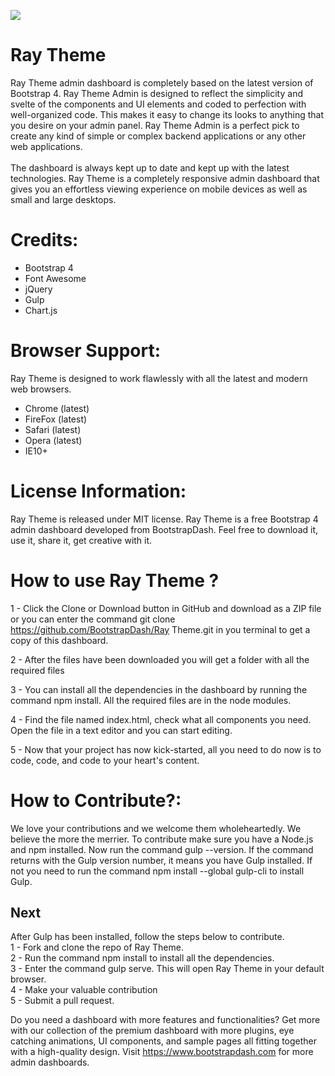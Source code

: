 <a href="http://www.bootstrapdash.com/demo/Ray Theme-admin-free/jquery/" target="_blank"><img src="screenshot.jpg"></a>

<h1>Ray Theme</h1>
Ray Theme admin dashboard is completely based on the latest version of Bootstrap 4. Ray Theme Admin is designed to reflect the simplicity and svelte of the components and UI elements and coded to perfection with well-organized code. This makes it easy to change its looks to anything that you desire on your admin panel. Ray Theme Admin is a perfect pick to create any kind of simple or complex backend applications or any other web applications.
<br><br>
The dashboard is always kept up to date and kept up with the latest technologies. Ray Theme is a completely responsive admin dashboard that gives you an effortless viewing experience on mobile devices as well as small and large desktops.


<h1>Credits:</h1>

- Bootstrap 4
- Font Awesome
- jQuery
- Gulp
- Chart.js

<h1>Browser Support:</h1>

Ray Theme is designed to work flawlessly with all the latest and modern web browsers.

- Chrome (latest)
- FireFox (latest)
- Safari (latest)
- Opera (latest)
- IE10+  

<h1>License Information:</h1>


Ray Theme is released under MIT license. Ray Theme is a free Bootstrap 4 admin dashboard developed from BootstrapDash. Feel free to download it, use it, share it, get creative with it.

<h1>How to use Ray Theme ?</h1>


1 - Click the Clone or Download button in GitHub and download as a ZIP file or you can enter the command git clone https://github.com/BootstrapDash/Ray Theme.git in you terminal to get a copy of this dashboard.

2 - After the files have been downloaded you will get a folder with all the required files

3 - You can install all the dependencies in the dashboard by running the command npm install. All the required files are in the node modules.

4 - Find the file named index.html, check what all components you need. Open the file in a text editor and you can start editing.

5 - Now that your project has now kick-started, all you need to do now is to code, code, and code to your heart's content.

<h1>How to Contribute?:</h1>


We love your contributions and we welcome them wholeheartedly. We believe the more the merrier.
To contribute make sure you have a Node.js and npm installed. Now run the command gulp --version. If the command returns with the Gulp version number, it means you have Gulp installed. If not you need to run the command npm install --global gulp-cli to install Gulp.

<h2>Next</h2>

After Gulp has been installed, follow the steps below to contribute.
  <br>
	1 - Fork and clone the repo of Ray Theme.
  <br>
	2 - Run the command npm install to install all the dependencies.
  <br>
	3 - Enter the command gulp serve. This will open Ray Theme in your default browser.
  <br>
	4 - Make your valuable contribution
  <br>
	5 - Submit a pull request.


Do you need a dashboard with more features and functionalities? Get more with our collection of the premium dashboard with more plugins, eye catching animations, UI components, and sample pages all fitting together with a high-quality design.
Visit
  <a href="https://www.bootstrapdash.com" target="_blank">https://www.bootstrapdash.com</a> for more admin dashboards.
